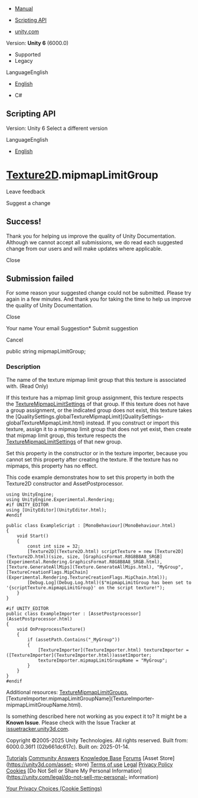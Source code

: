 [ ]()

  * [Manual](../Manual/index.html)
  * [Scripting API](../ScriptReference/index.html)

  * [unity.com](https://unity.com/)

Version: **Unity 6** (6000.0)

  * Supported
  * Legacy

LanguageEnglish

  * [English]()

  * C#

[ ](https://docs.unity3d.com)

## Scripting API

Version: Unity 6 Select a different version

LanguageEnglish

  * [English]()

#  [Texture2D](Texture2D.html).mipmapLimitGroup

Leave feedback

Suggest a change

## Success!

Thank you for helping us improve the quality of Unity Documentation. Although
we cannot accept all submissions, we do read each suggested change from our
users and will make updates where applicable.

Close

## Submission failed

For some reason your suggested change could not be submitted. Please <a>try
again</a> in a few minutes. And thank you for taking the time to help us
improve the quality of Unity Documentation.

Close

Your name Your email Suggestion* Submit suggestion

Cancel

[ ]()

public string mipmapLimitGroup;

### Description

The name of the texture mipmap limit group that this texture is associated
with. (Read Only)

If this texture has a mipmap limit group assignment, this texture respects the
[TextureMipmapLimitSettings](TextureMipmapLimitSettings.html) of that group.
If this texture does not have a group assignment, or the indicated group does
not exist, this texture takes the
[QualitySettings.globalTextureMipmapLimit](QualitySettings-
globalTextureMipmapLimit.html) instead. If you construct or import this
texture, assign it to a mipmap limit group that does not yet exist, then
create that mipmap limit group, this texture respects the
[TextureMipmapLimitSettings](TextureMipmapLimitSettings.html) of that new
group.  
  
Set this property in the constructor or in the texture importer, because you
cannot set this property after creating the texture. If the texture has no
mipmaps, this property has no effect.  
  
This code example demonstrates how to set this property in both the Texture2D
constructor and AssetPostprocessor.

    
    
    using UnityEngine;
    using UnityEngine.Experimental.Rendering;
    #if UNITY_EDITOR
    using [UnityEditor](UnityEditor.html);
    #endif  
      
    public class ExampleScript : [MonoBehaviour](MonoBehaviour.html)
    {
        void Start()
        {
            const int size = 32;
            [Texture2D](Texture2D.html) scriptTexture = new [Texture2D](Texture2D.html)(size, size, [GraphicsFormat.R8G8B8A8_SRGB](Experimental.Rendering.GraphicsFormat.R8G8B8A8_SRGB.html), [Texture.GenerateAllMips](Texture.GenerateAllMips.html), "MyGroup", [TextureCreationFlags.MipChain](Experimental.Rendering.TextureCreationFlags.MipChain.html));
            [Debug.Log](Debug.Log.html)($"mipmapLimitGroup has been set to '{scriptTexture.mipmapLimitGroup}' on the script texture!");
        }
    }  
      
    #if UNITY_EDITOR
    public class ExampleImporter : [AssetPostprocessor](AssetPostprocessor.html)
    {
        void OnPreprocessTexture()
        {
            if (assetPath.Contains("_MyGroup"))
            {
                [TextureImporter](TextureImporter.html) textureImporter = ([TextureImporter](TextureImporter.html))assetImporter;
                textureImporter.mipmapLimitGroupName = "MyGroup";
            }
        }
    }
    #endif
    

Additional resources:
[TextureMipmapLimitGroups](TextureMipmapLimitGroups.html),
[TextureImporter.mipmapLimitGroupName](TextureImporter-
mipmapLimitGroupName.html).

Is something described here not working as you expect it to? It might be a
**Known Issue**. Please check with the Issue Tracker at
[issuetracker.unity3d.com](https://issuetracker.unity3d.com).

Copyright ©2005-2025 Unity Technologies. All rights reserved. Built from:
6000.0.36f1 (02b661dc617c). Built on: 2025-01-14.

[Tutorials](https://unity3d.com/learn) [Community
Answers](https://answers.unity3d.com) [Knowledge
Base](https://support.unity3d.com/hc/en-us)
[Forums](https://forum.unity3d.com) [Asset Store](https://unity3d.com/asset-
store) [Terms of use](https://docs.unity3d.com/Manual/TermsOfUse.html)
[Legal](https://unity.com/legal) [Privacy
Policy](https://unity.com/legal/privacy-policy)
[Cookies](https://unity.com/legal/cookie-policy) [Do Not Sell or Share My
Personal Information](https://unity.com/legal/do-not-sell-my-personal-
information)

[Your Privacy Choices (Cookie Settings)](javascript:void\(0\);)

